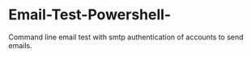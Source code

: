 # Email-Test-Powershell-
Command line email test with smtp authentication of accounts to send emails.
